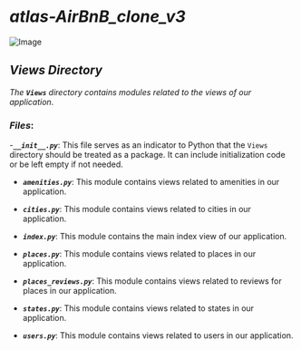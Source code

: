# ***atlas-AirBnB_clone_v3***
![Image](https://jayvas.com/wp-content/uploads/2020/11/airbnb-real-estate-company-1110x624.jpg)
## ***Views Directory***

*The ***`Views`*** directory contains modules related to the views of our application*.

### ***Files***:

-***`__init__.py`***: This file serves as an indicator to Python that the `Views` directory should be treated as a package. It can include initialization code or be left empty if not needed.

- ***`amenities.py`***: This module contains views related to amenities in our application.

- ***`cities.py`***: This module contains views related to cities in our application.

- ***`index.py`***: This module contains the main index view of our application.

- ***`places.py`***: This module contains views related to places in our application.

- ***`places_reviews.py`***: This module contains views related to reviews for places in our application.

- ***`states.py`***: This module contains views related to states in our application.

- ***`users.py`***: This module contains views related to users in our application.
                                                                              
                                                                                          
